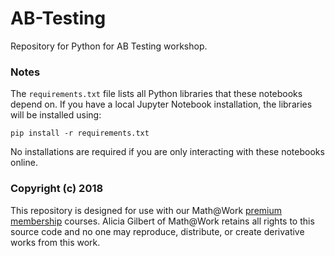 # AB-Testing
Repository for Python for AB Testing workshop.

### Notes
The `requirements.txt` file lists all Python libraries that these notebooks depend on.  If you have a local Jupyter Notebook installation,  the libraries will be installed using:

```
pip install -r requirements.txt
```
No installations are required if you are only interacting with these notebooks online.

### Copyright (c) 2018
This repository is designed for use with our Math@Work [premium membership](https://mathatwork.org/membership/) courses.  Alicia Gilbert of Math@Work retains all rights to this source code and no one may reproduce, distribute, or create derivative works from this work.
